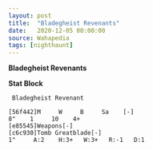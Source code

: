 ```yaml
---
layout: post
title:  "Bladegheist Revenants"
date:   2020-12-05 00:00:00
source: Wahapedia
tags: [nighthaunt]
---
```


**Bladegheist Revenants**

**Stat Block**
```
 Bladegheist Revenant
```

```
[56f442]M     W     B     Sa    [-]
8"    1     10    4+    
[e85545]Weapons[-]
[c6c930]Tomb Greatblade[-]
1"     A:2    H:3+   W:3+   R:-1   D:1   
```
    